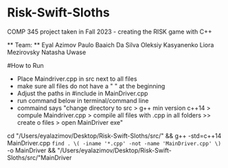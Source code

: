 # Risk-Swift-Sloths
COMP 345 project taken in Fall 2023 - creating the RISK game with C++

** Team: ** 
Eyal Azimov
Paulo Baaich Da Silva
Oleksiy Kasyanenko
Liora Mezirovsky 
Natasha Uwase

#How to Run
- Place Maindriver.cpp in src next to all files
- make sure all files do not have a " " at the beginning
- Adjust the paths in #include in MainDriver.cpp
- run command below in terminal/command line 
- commaind says "change directory to src > g++ min version c++14 > compule Maindriver.cpp > compile all files with .cpp in all folders >> create o files > open MainDriver exe"

cd "/Users/eyalazimov/Desktop/Risk-Swift-Sloths/src/" && g++ -std=c++14 MainDriver.cpp `find . \( -iname '*.cpp' -not -name 'MainDriver.cpp' \)` -o MainDriver && "/Users/eyalazimov/Desktop/Risk-Swift-Sloths/src/"MainDriver